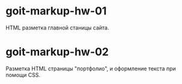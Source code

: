 # goit-markup-hw-01
HTML разметка главной станицы сайта.

# goit-markup-hw-02
Разметка HTML страницы "портфолио", и оформление текста при помощи CSS.
